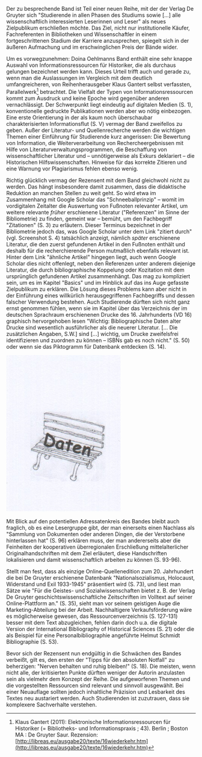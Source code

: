 Der zu besprechende Band ist Teil einer neuen Reihe, mit der der Verlag
De Gruyter sich "Studierende in allen Phasen des Studiums sowie [...]
alle wissenschaftlich interessierten Leserinnen und Leser" als neues
Zielpublikum erschließen möchte. Das Ziel, nicht nur institutionelle
Käufer, Fachreferenten in Bibliotheken und Wissenschaftler in einem
fortgeschrittenen Stadium der Karriere anzusprechen, spiegelt sich in
der äußeren Aufmachung und im erschwinglichen Preis der Bände wider.

Um es vorwegzunehmen: Doina Oehlmanns Band enthält eine sehr knappe
Auswahl von Informationsressourcen für Historiker, die als durchaus
gelungen bezeichnet werden kann. Dieses Urteil trifft auch und gerade
zu, wenn man die Auslassungen im Vergleich mit dem deutlich
umfangreicheren, von Reihenherausgeber Klaus Gantert selbst verfassten,
Parallelwerk[^1] betrachtet. Die Vielfalt der Typen von
Informationsressourcen kommt zum Ausdruck und keine Epoche wird
gegenüber anderen vernachlässigt. Der Schwerpunkt liegt eindeutig auf
digitalen Medien (S. 1), konventionelle gedruckte Publikationen werden
aber wo nötig einbezogen. Eine erste Orientierung in der als kaum noch
überschaubar charakterisierten Informationsflut (S. V) vermag der Band
zweifellos zu geben. Außer der Literatur- und Quellenrecherche werden
die wichtigen Themen einer Einführung für Studierende kurz angerissen:
Die Bewertung von Information, die Weiterverarbeitung von
Rechercheergebnissen mit Hilfe von Literaturverwaltungsprogrammen, die
Beschaffung von wissenschaftlicher Literatur und – unnötigerweise als
Exkurs deklariert – die Historischen Hilfswissenschaften. Hinweise für
das korrekte Zitieren und eine Warnung vor Plagiarismus fehlen ebenso
wenig.

Richtig glücklich vermag der Rezensent mit dem Band gleichwohl nicht zu
werden. Das hängt insbesondere damit zusammen, dass die didaktische
Reduktion an manchen Stellen zu weit geht. So wird etwa im Zusammenhang
mit Google Scholar das "Schneeballprinzip" – womit im vordigitalen
Zeitalter die Auswertung von Fußnoten relevanter Artikel, um weitere
relevante *früher* erschienene Literatur ("Referenzen" im Sinne der
Bibliometrie) zu finden, gemeint war – bemüht, um den Fachbegriff
"Zitationen" (S. 3) zu erläutern. Dieser Terminus bezeichnet in der
Bibliometrie jedoch das, was Google Scholar unter dem Link "zitiert
durch" (vgl. Screenshot S. 4) tatsächlich anzeigt, nämlich *später*
erschienene Literatur, die den zuerst gefundenen Artikel in den Fußnoten
enthält und deshalb für die recherchierende Person mutmaßlich ebenfalls
relevant ist. Hinter dem Link "ähnliche Artikel" hingegen liegt, auch
wenn Google Scholar dies nicht offenlegt, neben den Referenzen unter
anderem diejenige Literatur, die durch bibliographische Koppelung oder
Kozitation mit dem ursprünglich gefundenen Artikel zusammenhängt. Das
mag zu kompliziert sein, um es im Kapitel "Basics" und im Hinblick auf
das ins Auge gefasste Zielpublikum zu erklären. Die Lösung dieses
Problems kann aber nicht in der Einführung eines willkürlich
herausgegriffenen Fachbegriffs und dessen falscher Verwendung bestehen.
Auch Studierende dürften sich nicht ganz ernst genommen fühlen, wenn sie
im Kapitel über das Verzeichnis der im deutschen Sprachraum erschienenen
Drucke des 16. Jahrhunderts (VD 16) graphisch hervorgehoben lesen
"Wichtig: Bibliographische Daten alter Drucke sind wesentlich
ausführlicher als die neuerer Literatur. [... Die zusätzlichen Angaben,
S.W.] sind [...] wichtig, um Drucke zweifelsfrei identifizieren und
zuordnen zu können – ISBNs gab es noch nicht." (S. 50) oder wenn sie das
Piktogramm für Datenbank entdecken (S. 14).

![Datenbank](Datenbank.jpg)

Mit Blick auf den potentiellen Adressatenkreis des Bandes bleibt auch
fraglich, ob es eine Lesergruppe gibt, der man einerseits einen Nachlass
als "Sammlung von Dokumenten oder anderen Dingen, die der Verstorbene
hinterlassen hat" (S. 96) erklären muss, der man andererseits aber die
Feinheiten der kooperativen überregionalen Erschließung
mittelalterlicher Originalhandschriften mit dem Ziel erläutert, diese
Handschriften lokalisieren und damit wissenschaftlich arbeiten zu können
(S. 93-96).

Stellt man fest, dass als einzige Online-Quellenedition zum 20.
Jahrhundert die bei De Gruyter erschienene Datenbank
"Nationalsozialismus, Holocaust, Widerstand und Exil 1933-1945"
präsentiert wird (S. 73), und liest man Sätze wie "Für die Geistes- und
Sozialwissenschaften bietet z. B. der Verlag De Gruyter
geschichtswissenschaftliche Zeitschriften im Volltext auf seiner
Online-Plattform an." (S. 35), sieht man vor seinem geistigen Auge die
Marketing-Abteilung bei der Arbeit. Nachhaltigere Verkaufsförderung wäre
es möglicherweise gewesen, das Ressourcenverzeichnis (S. 127-131) besser
mit dem Text abzugleichen, fehlen darin doch u.a. die digitale Version
der International Bibliography of Historical Sciences (S. 21) oder die
als Beispiel für eine Personalbibliographie angeführte Helmut Schmidt
Bibliographie (S. 53).

Bevor sich der Rezensent nun endgültig in die Schwächen des Bandes
verbeißt, gilt es, den ersten der "Tipps für den absoluten Notfall" zu
beherzigen: "Nerven behalten und ruhig bleiben!" (S. 18). Die meisten,
wenn nicht alle, der kritisierten Punkte dürften weniger der Autorin
anzulasten sein als vielmehr dem Konzept der Reihe. Die aufgeworfenen
Themen und die vorgestellten Ressourcen sind relevant und sinnvoll
ausgewählt. Bei einer Neuauflage sollten jedoch inhaltliche Präzision
und Lesbarkeit des Textes neu austariert werden. Auch Studierenden ist
zuzutrauen, dass sie komplexere Sachverhalte verstehen.

[^1]:Klaus Gantert (2011): Elektronische Informationsressourcen für Historiker (= Bibliotheks- und Informationspraxis ; 43). Berlin ; Boston MA : De Gruyter Saur. Rezension: [http://libreas.eu/ausgabe20/texte/16wiederkehr.htm](http://libreas.eu/ausgabe20/texte/16wiederkehr.htm)
